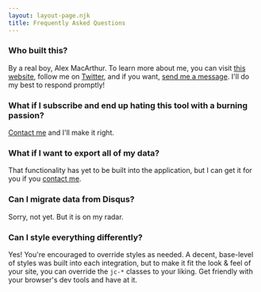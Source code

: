 ```yaml
---
layout: layout-page.njk
title: Frequently Asked Questions
---
```


### Who built this?

By a real boy, Alex MacArthur. To learn more about me, you can visit [this website](https://macarthur.me/), follow me on [Twitter](https://twitter.com/amacarthur), and if you want, [send me a message](https://macarthur.me/contact). I'll do my best to respond promptly!

### What if I subscribe and end up hating this tool with a burning passion?

[Contact me](https://macarthur.me/contact) and I'll make it right.

### What if I want to export all of my data?

That functionality has yet to be built into the application, but I can get it for you if you [contact me](https://macarthur.me/contact).

### Can I migrate data from Disqus?

Sorry, not yet. But it is on my radar.
### Can I style everything differently?

Yes! You're encouraged to override styles as needed. A decent, base-level of styles was built into each integration, but to make it fit the look & feel of your site, you can override the `jc-*` classes to your liking. Get friendly with your browser's dev tools and have at it.
